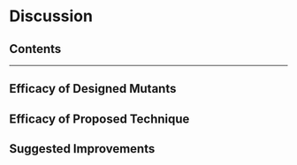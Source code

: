 # Discussion 

## Contents

---------

## Efficacy of Designed Mutants
## Efficacy of Proposed Technique
## Suggested Improvements
